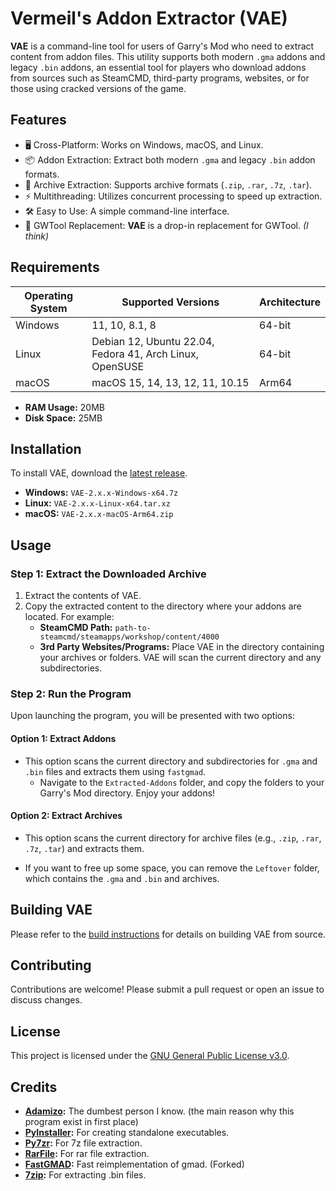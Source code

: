 # Vermeil's Addon Extractor (VAE)

**VAE** is a command-line tool for users of Garry's Mod who need to extract content from addon files. This utility supports both modern `.gma` addons and legacy `.bin` addons, an essential tool for players who download addons from sources such as SteamCMD, third-party programs, websites, or for those using cracked versions of the game.

## Features

- 🖥️ Cross-Platform: Works on Windows, macOS, and Linux.
- 📦 Addon Extraction: Extract both modern `.gma` and legacy `.bin` addon formats.
- 🔄 Archive Extraction: Supports archive formats (`.zip`, `.rar`, `.7z`, `.tar`).
- ⚡ Multithreading: Utilizes concurrent processing to speed up extraction.
- 🛠️ Easy to Use: A simple command-line interface.
- 🔄 GWTool Replacement: **VAE** is a drop-in replacement for GWTool. _(I think)_

## Requirements

| Operating System | Supported Versions                                       | Architecture |
|------------------|----------------------------------------------------------|--------------|
| Windows          | 11, 10, 8.1, 8                                           | 64-bit       |
| Linux            | Debian 12, Ubuntu 22.04, Fedora 41, Arch Linux, OpenSUSE | 64-bit       |
| macOS            | macOS 15, 14, 13, 12, 11, 10.15                          | Arm64        |

- **RAM Usage:** 20MB
- **Disk Space:** 25MB

## Installation

To install VAE, download the [latest release](https://github.com/VermeilChan/VAE/releases/latest).

- **Windows:** `VAE-2.x.x-Windows-x64.7z`
- **Linux:** `VAE-2.x.x-Linux-x64.tar.xz`
- **macOS:** `VAE-2.x.x-macOS-Arm64.zip`

## Usage

### Step 1: Extract the Downloaded Archive

1. Extract the contents of VAE.
2. Copy the extracted content to the directory where your addons are located. For example:
   - **SteamCMD Path:** `path-to-steamcmd/steamapps/workshop/content/4000`
   - **3rd Party Websites/Programs:** Place VAE in the directory containing your archives or folders. VAE will scan the current directory and any subdirectories.

### Step 2: Run the Program

Upon launching the program, you will be presented with two options:

#### Option 1: Extract Addons

- This option scans the current directory and subdirectories for `.gma` and `.bin` files and extracts them using `fastgmad`.
  - Navigate to the `Extracted-Addons` folder, and copy the folders to your Garry's Mod directory. Enjoy your addons!

#### Option 2: Extract Archives

- This option scans the current directory for archive files (e.g., `.zip`, `.rar`, `.7z`, `.tar`) and extracts them.

- If you want to free up some space, you can remove the `Leftover` folder, which contains the `.gma` and `.bin` and archives.

## Building VAE

Please refer to the [build instructions](BUILD.md) for details on building VAE from source.

## Contributing

Contributions are welcome! Please submit a pull request or open an issue to discuss changes.

## License

This project is licensed under the [GNU General Public License v3.0](LICENSE).

## Credits

- **[Adamizo](https://github.com/adamizo):** The dumbest person I know. (the main reason why this program exist in first place)
- **[PyInstaller](https://www.pyinstaller.org/):** For creating standalone executables.
- **[Py7zr](https://pypi.org/project/py7zr/):** For 7z file extraction.
- **[RarFile](https://pypi.org/project/rarfile/):** For rar file extraction.
- **[FastGMAD](https://github.com/WilliamVenner/fastgmad):** Fast reimplementation of gmad. (Forked)
- **[7zip](https://www.7-zip.org/):** For extracting .bin files.
